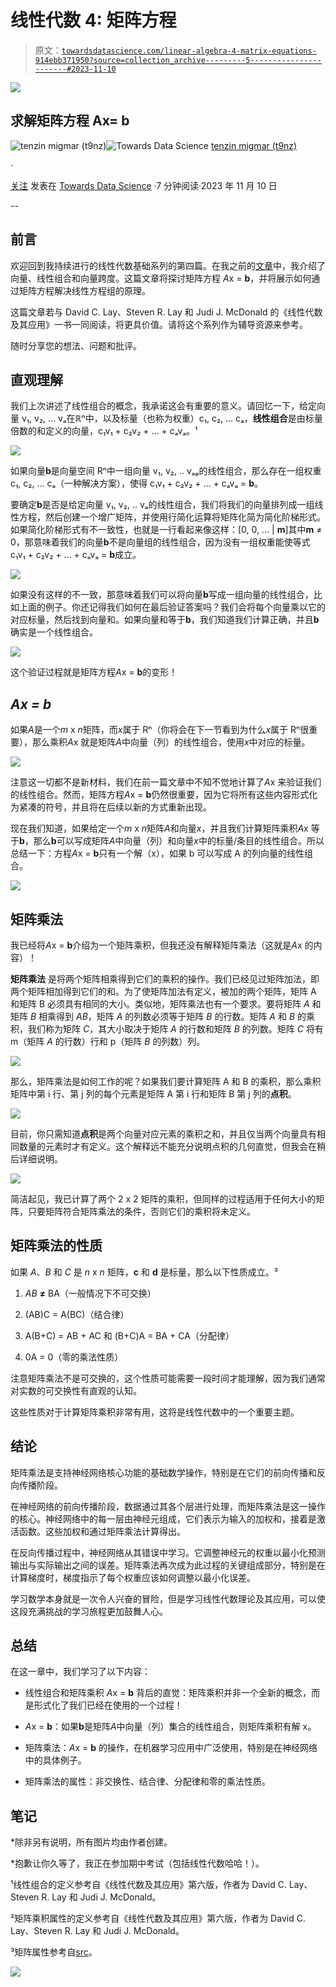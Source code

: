 # 线性代数 4: 矩阵方程

> 原文：[`towardsdatascience.com/linear-algebra-4-matrix-equations-914ebb371950?source=collection_archive---------5-----------------------#2023-11-10`](https://towardsdatascience.com/linear-algebra-4-matrix-equations-914ebb371950?source=collection_archive---------5-----------------------#2023-11-10)

![](img/e020de936494e3bab2467f8217eced6c.png)

## 求解矩阵方程 Ax= b

[](https://medium.com/@t9nz?source=post_page-----914ebb371950--------------------------------)![tenzin migmar (t9nz)](https://medium.com/@t9nz?source=post_page-----914ebb371950--------------------------------)[](https://towardsdatascience.com/?source=post_page-----914ebb371950--------------------------------)![Towards Data Science](https://towardsdatascience.com/?source=post_page-----914ebb371950--------------------------------) [tenzin migmar (t9nz)](https://medium.com/@t9nz?source=post_page-----914ebb371950--------------------------------)

·

[关注](https://medium.com/m/signin?actionUrl=https%3A%2F%2Fmedium.com%2F_%2Fsubscribe%2Fuser%2Fd6ff685c466&operation=register&redirect=https%3A%2F%2Ftowardsdatascience.com%2Flinear-algebra-4-matrix-equations-914ebb371950&user=tenzin+migmar+%28t9nz%29&userId=d6ff685c466&source=post_page-d6ff685c466----914ebb371950---------------------post_header-----------) 发表在 [Towards Data Science](https://towardsdatascience.com/?source=post_page-----914ebb371950--------------------------------) ·7 分钟阅读·2023 年 11 月 10 日[](https://medium.com/m/signin?actionUrl=https%3A%2F%2Fmedium.com%2F_%2Fvote%2Ftowards-data-science%2F914ebb371950&operation=register&redirect=https%3A%2F%2Ftowardsdatascience.com%2Flinear-algebra-4-matrix-equations-914ebb371950&user=tenzin+migmar+%28t9nz%29&userId=d6ff685c466&source=-----914ebb371950---------------------clap_footer-----------)

--

[](https://medium.com/m/signin?actionUrl=https%3A%2F%2Fmedium.com%2F_%2Fbookmark%2Fp%2F914ebb371950&operation=register&redirect=https%3A%2F%2Ftowardsdatascience.com%2Flinear-algebra-4-matrix-equations-914ebb371950&source=-----914ebb371950---------------------bookmark_footer-----------)

## 前言

欢迎回到我持续进行的线性代数基础系列的第四篇。在我之前的[文章](https://medium.com/@t9nz/linear-algebra-1-1-15b70e48bab9)中，我介绍了向量、线性组合和向量跨度。这篇文章将探讨矩阵方程 *A*x = **b**，并将展示如何通过矩阵方程解决线性方程组的原理。

这篇文章若与 David C. Lay、Steven R. Lay 和 Judi J. McDonald 的《线性代数及其应用》一书一同阅读，将更具价值。请将这个系列作为辅导资源来参考。

随时分享您的想法、问题和批评。

## 直观理解

我们上次讲述了线性组合的概念，我承诺这会有重要的意义。请回忆一下，给定向量 v₁, v₂, … vₐ在ℝⁿ中，以及标量（也称为权重）c₁, c₂, … cₐ，**线性组合**是由标量倍数的和定义的向量，c₁v₁ + c₂v₂ + … + cₐvₐ。¹

![](img/3331d6f445bd06ed295fc84671874d0a.png)

如果向量**b**是向量空间 Rⁿ中一组向量 v₁, v₂, .. vₐₚ的线性组合，那么存在一组权重 c₁, c₂, … cₐ（一种解决方案），使得 c₁v₁ + c₂v₂ + … + cₐvₐ = **b**。

要确定**b**是否是给定向量 v₁, v₂, .. vₐ的线性组合，我们将我们的向量排列成一组线性方程，然后创建一个增广矩阵，并使用行简化运算将矩阵化简为简化阶梯形式。如果简化阶梯形式有不一致性，也就是一行看起来像这样：[0, 0, … | **m**]其中**m** ≠ 0，那意味着我们的向量**b**不是向量组的线性组合，因为没有一组权重能使等式 c₁v₁ + c₂v₂ + … + cₐvₐ = **b**成立。

![](img/122a31f721cbab27ab07d70b4186cf65.png)

如果没有这样的不一致，那意味着我们可以将向量**b**写成一组向量的线性组合，比如上面的例子。你还记得我们如何在最后验证答案吗？我们会将每个向量乘以它的对应标量，然后找到向量和。如果向量和等于**b**，我们知道我们计算正确，并且**b**确实是一个线性组合。

![](img/8bb411a027318f9feb0d86c6aa5f8df9.png)

这个验证过程就是矩阵方程*A*x = **b**的变形！

## *Ax = b*

如果*A*是一个*m* x *n*矩阵，而*x*属于 Rⁿ（你将会在下一节看到为什么*x*属于 Rⁿ很重要），那么乘积*A*x 就是矩阵*A*中向量（列）的线性组合，使用*x*中对应的标量。

![](img/e8e39515c441ef8c37be3b91288c48f1.png)

注意这一切都不是新材料，我们在前一篇文章中不知不觉地计算了*A*x 来验证我们的线性组合。然而，矩阵方程*A*x = **b**仍然很重要，因为它将所有这些内容形式化为紧凑的符号，并且将在后续以新的方式重新出现。

现在我们知道，如果给定一个*m* x *n*矩阵*A*和向量*x*，并且我们计算矩阵乘积*A*x 等于**b**，那么**b**可以写成矩阵*A*中向量（列）和向量*x*中的标量/条目的线性组合。所以总结一下：方程*A*x = **b**只有一个解（x），如果 b 可以写成 A 的列向量的线性组合。

![](img/bef0724127bb92a8abb968e30906c440.png)

## 矩阵乘法

我已经将*A*x = **b**介绍为一个矩阵乘积，但我还没有解释矩阵乘法（这就是*A*x 的内容）！

**矩阵乘法** 是将两个矩阵相乘得到它们的乘积的操作。我们已经见过矩阵加法，即两个矩阵相加得到它们的和。为了使矩阵加法有定义，被加的两个矩阵，矩阵 A 和矩阵 B 必须具有相同的大小。类似地，矩阵乘法也有一个要求。要将矩阵 *A* 和矩阵 *B* 相乘得到 *AB*，矩阵 *A* 的列数必须等于矩阵 *B* 的行数。矩阵 *A* 和 *B* 的乘积，我们称为矩阵 *C*，其大小取决于矩阵 *A* 的行数和矩阵 *B* 的列数。矩阵 *C* 将有 m（矩阵 *A* 的行数）行和 p（矩阵 *B* 的列数）列。

![](img/c21d4d9d3df65d4438c5b2faab8ad4d4.png)

那么，矩阵乘法是如何工作的呢？如果我们要计算矩阵 A 和 B 的乘积，那么乘积矩阵中第 i 行、第 j 列的每个元素是矩阵 A 第 i 行和矩阵 B 第 j 列的**点积**。

![](img/5b1b2472ac07d18a01f163d641da0190.png)

目前，你只需知道**点积**是两个向量对应元素的乘积之和，并且仅当两个向量具有相同数量的元素时才有定义。这个解释远不能充分说明点积的几何直觉，但我会在稍后详细说明。

![](img/a326f62154c7efd4753bce02075e7234.png)

简洁起见，我已计算了两个 2 x 2 矩阵的乘积，但同样的过程适用于任何大小的矩阵，只要矩阵符合矩阵乘法的条件，否则它们的乘积将未定义。

## 矩阵乘法的性质

如果 *A*、*B* 和 *C* 是 *n* x *n* 矩阵，**c** 和 **d** 是标量，那么以下性质成立。³

1.  *AB* **≠** BA（一般情况下不可交换）

1.  (AB)C = A(BC)（结合律）

1.  A(B+C) = AB + AC 和 (B+C)A = BA + CA（分配律）

1.  0A = 0（零的乘法性质）

注意矩阵乘法不是可交换的，这个性质可能需要一段时间才能理解，因为我们通常对实数的可交换性有直观的认知。

这些性质对于计算矩阵乘积非常有用，这将是线性代数中的一个重要主题。

## 结论

矩阵乘法是支持神经网络核心功能的基础数学操作，特别是在它们的前向传播和反向传播阶段。

在神经网络的前向传播阶段，数据通过其各个层进行处理，而矩阵乘法是这一操作的核心。神经网络中的每一层由神经元组成，它们表示为输入的加权和，接着是激活函数。这些加权和通过矩阵乘法计算得出。

在反向传播过程中，神经网络从其错误中学习。它调整神经元的权重以最小化预测输出与实际输出之间的误差。矩阵乘法再次成为此过程的关键组成部分，特别是在计算梯度时，梯度指示了每个权重应该如何调整以最小化误差。

学习数学本身就是一次令人兴奋的冒险，但是学习线性代数理论及其应用，可以使这段充满挑战的学习旅程更加鼓舞人心。

## 总结

在这一章中，我们学习了以下内容：

+   线性组合和矩阵乘积 *A*x = **b** 背后的直觉：矩阵乘积并非一个全新的概念，而是形式化了我们已经在使用的一个过程！

+   *A*x = **b**：如果**b**是矩阵*A*中向量（列）集合的线性组合，则矩阵乘积有解 x。

+   矩阵乘法：*A*x = **b** 的操作，在机器学习应用中广泛使用，特别是在神经网络中的具体例子。

+   矩阵乘法的属性：非交换性、结合律、分配律和零的乘法性质。

## 笔记

*除非另有说明，所有图片均由作者创建。

*抱歉让你久等了，我正在参加期中考试（包括线性代数哈哈！）。

¹线性组合的定义参考自《线性代数及其应用》第六版，作者为 David C. Lay、Steven R. Lay 和 Judi J. McDonald。

²矩阵乘积属性的定义参考自《线性代数及其应用》第六版，作者为 David C. Lay、Steven R. Lay 和 Judi J. McDonald。

³矩阵属性参考自[src](https://www.khanacademy.org/math/precalculus/x9e81a4f98389efdf:matrices/x9e81a4f98389efdf:properties-of-matrix-multiplication/a/properties-of-matrix-multiplication)。

![](img/ccb6930f4dbcc5c08c98bc5c0ff6cff1.png)
